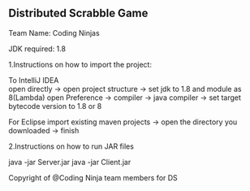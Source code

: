 ## Distributed Scrabble Game  

Team Name: Coding Ninjas 

JDK required: 1.8

1.Instructions on how to import the project:

To IntelliJ IDEA  
open directly -> open project structure -> set jdk to 1.8 and module as 8(Lambda)
open Preference -> compiler -> java compiler -> set target bytecode version to 1.8 or 8

For Eclipse
import existing maven projects -> open the directory you downloaded -> finish

2.Instructions on how to run JAR files

java -jar Server.jar
java -jar Client.jar


Copyright of @Coding Ninja team members for DS 

